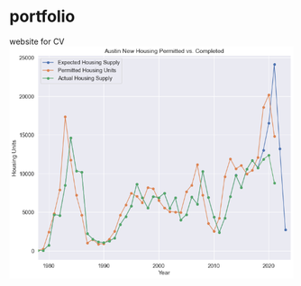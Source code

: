 # portfolio
website for CV
![graph](https://github.com/nathaniel-j/portfolio/blob/main/images/building_graph.png)

